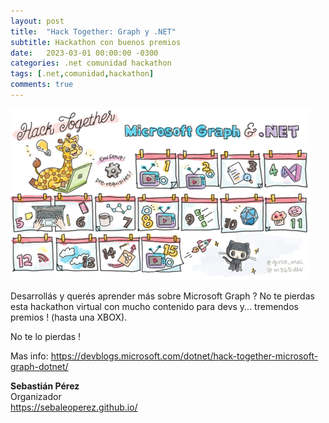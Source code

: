 ```yaml
---
layout: post
title:  "Hack Together: Graph y .NET"
subtitle: Hackathon con buenos premios
date:   2023-03-01 00:00:00 -0300
categories: .net comunidad hackathon
tags: [.net,comunidad,hackathon]
comments: true
---
```


![Hack Together: Graph y .NET!](/assets/img/hack-together.png "Hack Together: Graph y .NET")

Desarrollás y querés aprender más sobre Microsoft Graph ? No te pierdas esta hackathon virtual con mucho contenido para devs y... tremendos premios ! (hasta una XBOX).

No te lo pierdas !

Mas info:
<https://devblogs.microsoft.com/dotnet/hack-together-microsoft-graph-dotnet/>  

**Sebastián Pérez**  
Organizador  
<https://sebaleoperez.github.io/>
